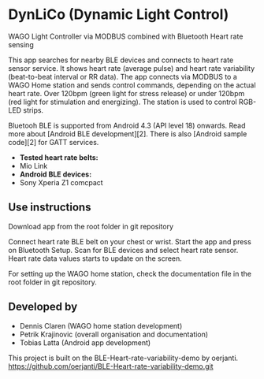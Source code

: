 DynLiCo  (Dynamic Light Control)
 ==============
 
 WAGO Light Controller via MODBUS combined with Bluetooth Heart rate sensing
 
 This app searches for nearby BLE devices and connects to heart rate sensor service. 
 It shows heart rate (average pulse) and heart rate variability (beat-to-beat interval or RR data). 
 The app connects via MODBUS to a WAGO Home station and sends control commands, depending on the actual heart rate.
 Over 120bpm (green light for stress release) or under 120bpm (red light for stimulation and energizing).
 The station is used to control RGB-LED strips.

 Bluetooh BLE is supported from Android 4.3 (API level 18) onwards. 
 Read more about [Android BLE development][2].
 There is also [Android sample code][2] for GATT services.
 
 <ul>
    <li>
       <strong>Tested heart rate belts:</strong>
       <li>Mio Link</li>
    </li>
    <li>
       <strong>Android BLE devices:</strong>
       <li>Sony Xperia Z1 comcpact</li>
    </li>
 </ul>
 
 ## Use instructions
 
 Download app from the root folder in git repository
 
 Connect heart rate BLE belt on your chest or wrist. 
 Start the app and press on Bluetooth Setup. Scan for BLE devices and select heart rate sensor. 
 Heart rate data values starts to update on the screen. 
 
 For setting up the WAGO home station, check the documentation file in the root folder in git repository.
 
 ## Developed by
 
 <ul>
  <li>
    Dennis Claren (WAGO home station development)
    <li>Petrik Krajinovic (overall organisation and documentation)</li>
    <li>Tobias Latta (Android app development)</li>
  </li>
 </ul>
 
 This project is built on the BLE-Heart-rate-variability-demo by oerjanti.
 https://github.com/oerjanti/BLE-Heart-rate-variability-demo.git
 
 

